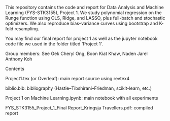 This repository contains the code and report for Data Analysis and Machine Learning (FYS-STK3155), Project 1.
We study polynomial regression on the Runge function using OLS, Ridge, and LASSO, plus full-batch and stochastic optimizers. We also reproduce bias–variance curves using bootstrap and K-fold resampling.

You may find our final report for project 1 as well as the jupyter notebook code file we used in the folder titled 'Project 1'.

Group members: See Gek Cheryl Ong, Boon Kiat Khaw, Naden Jarel Anthony Koh

Contents

Project1.tex (or Overleaf): main report source using revtex4

biblio.bib: bibliography (Hastie–Tibshirani–Friedman, scikit-learn, etc.)

Project 1 on Machine Learning.ipynb: main notebook with all experiments

FYS_STK3155_Project_1_Final Report_Kringsja Travellers.pdf: compiled report

